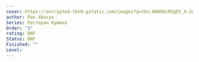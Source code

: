 ```yaml
---
cover: https://encrypted-tbn0.gstatic.com/images?q=tbn:ANd9GcRZgDt_X-2dkM_fsSBoOevU8-VeV7th70318g&s
author: Пак Хёнсук
Series: Ресторан Кумихо
Order: "3"
rating: DNF
Status: DNF
Finished: ""
Level:
---
```








